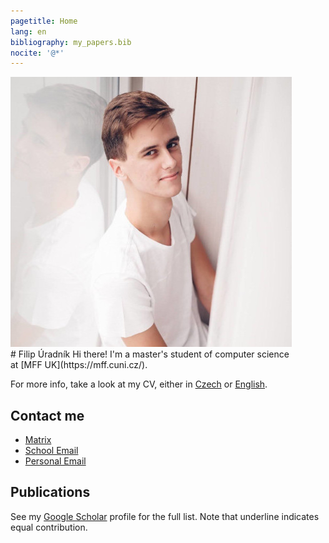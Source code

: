 ```yaml
---
pagetitle: Home
lang: en
bibliography: my_papers.bib
nocite: '@*'
---
```

<div id="profilepic_div"><img id="profilepic" src="data/profile_pic.jpg"/></div>
# Filip&nbsp;Úradník
Hi there! I'm a master's student of computer science at&nbsp;[MFF&nbsp;UK](https://mff.cuni.cz/).

<!-- In my spare time, I also help organise [Kasiopea](https://kasiopea.matfyz.cz/uvod/). -->

For more info, take a look at&nbsp;my&nbsp;CV, either in&nbsp;[Czech](https://github.com/furadnik/cv/releases/download/latest/uradnik_cv_cz.pdf)
or&nbsp;[English](https://github.com/furadnik/cv/releases/download/latest/uradnik_cv_en.pdf).

## Contact me
* [Matrix](https://matrix.to/#/@furadnik:matrix.org)
* [School Email](mailto:uradnik@kam.mff.cuni.cz)
* [Personal Email](mailto:filip.uradnik9@gmail.com)

## Publications

See my [Google Scholar](https://scholar.google.com/citations?user=7AvTiqgAAAAJ) profile for the full list.
Note that underline indicates equal contribution.
